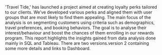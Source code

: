 'Travel Tide,' has launched a project aimed at creating loyalty perks tailored to our clients. We’ve developed various perks and aligned them with user groups that are most likely to find them appealing. The main focus of the analysis is on segmenting customers using criteria such as demographics, travel preferences, and booking behaviors. The goal is to analyse their interest/behaviour and boost the chances of them enrolling in our rewards program. This report highlights the insights gained from data analysis done mainly in SQL and Tableau.
There are two versions.version 2 containing some more details and links to Dashboard.
